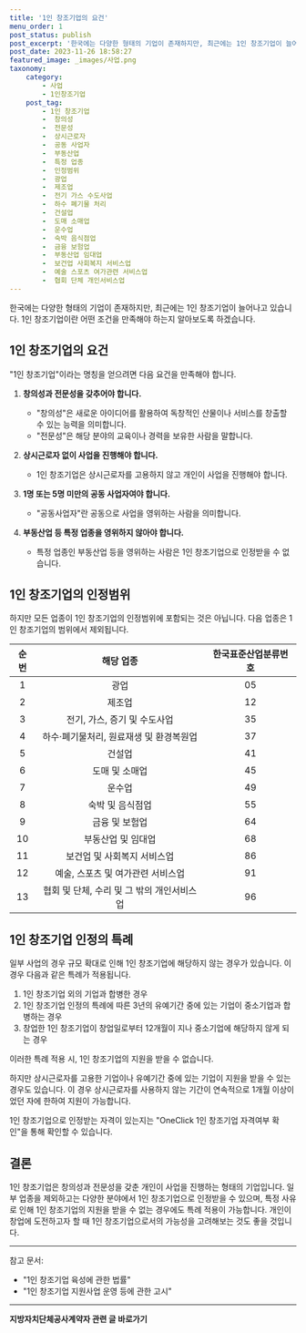 ```yaml
---
title: '1인 창조기업의 요건'
menu_order: 1
post_status: publish
post_excerpt: '한국에는 다양한 형태의 기업이 존재하지만, 최근에는 1인 창조기업이 늘어나고 있습니다. 1인 창조기업이란 어떤 조건을 만족해야 하는지 알아보도록 하겠습니다.'
post_date: 2023-11-26 18:58:27
featured_image: _images/사업.png
taxonomy:
    category:
        - 사업
        - 1인창조기업
    post_tag:
        - 1인 창조기업
        -  창의성
        -  전문성
        -  상시근로자
        -  공동 사업자
        -  부동산업
        -  특정 업종
        -  인정범위
        -  광업
        -  제조업
        -  전기 가스 수도사업
        -  하수 폐기물 처리
        -  건설업
        -  도매 소매업
        -  운수업
        -  숙박 음식점업
        -  금융 보험업
        -  부동산업 임대업
        -  보건업 사회복지 서비스업
        -  예술 스포츠 여가관련 서비스업
        -  협회 단체 개인서비스업
---
```



한국에는 다양한 형태의 기업이 존재하지만, 최근에는 1인 창조기업이 늘어나고 있습니다. 1인 창조기업이란 어떤 조건을 만족해야 하는지 알아보도록 하겠습니다.

## 1인 창조기업의 요건

"1인 창조기업"이라는 명칭을 얻으려면 다음 요건을 만족해야 합니다.

1. **창의성과 전문성을 갖추어야 합니다.**
   - "창의성"은 새로운 아이디어를 활용하여 독창적인 산물이나 서비스를 창출할 수 있는 능력을 의미합니다.
   - "전문성"은 해당 분야의 교육이나 경력을 보유한 사람을 말합니다.

2. **상시근로자 없이 사업을 진행해야 합니다.**
   - 1인 창조기업은 상시근로자를 고용하지 않고 개인이 사업을 진행해야 합니다.

3. **1명 또는 5명 미만의 공동 사업자여야 합니다.**
   - "공동사업자"란 공동으로 사업을 영위하는 사람을 의미합니다.

4. **부동산업 등 특정 업종을 영위하지 않아야 합니다.**
   - 특정 업종인 부동산업 등을 영위하는 사람은 1인 창조기업으로 인정받을 수 없습니다.

## 1인 창조기업의 인정범위

하지만 모든 업종이 1인 창조기업의 인정범위에 포함되는 것은 아닙니다. 다음 업종은 1인 창조기업의 범위에서 제외됩니다.

| 순번 |     해당 업종      | 한국표준산업분류번호 |
|:----:|:-----------------:|:----------------:|
|   1  |        광업       |        05        |
|   2  |      제조업       |        12        |
|   3  | 전기, 가스, 증기 및 수도사업 |        35        |
|   4  | 하수·폐기물처리, 원료재생 및 환경복원업 |        37        |
|   5  |      건설업       |        41        |
|   6  |   도매 및 소매업   |        45        |
|   7  |       운수업      |        49        |
|   8  |  숙박 및 음식점업 |        55        |
|   9  |  금융 및 보험업   |        64        |
|  10  | 부동산업 및 임대업 |        68        |
|  11  | 보건업 및 사회복지 서비스업 |        86        |
|  12  | 예술, 스포츠 및 여가관련 서비스업 |        91        |
|  13  |   협회 및 단체, 수리 및 그 밖의 개인서비스업 |        96        |

## 1인 창조기업 인정의 특례

일부 사업의 경우 규모 확대로 인해 1인 창조기업에 해당하지 않는 경우가 있습니다. 이 경우 다음과 같은 특례가 적용됩니다.

1. 1인 창조기업 외의 기업과 합병한 경우
2. 1인 창조기업 인정의 특례에 따른 3년의 유예기간 중에 있는 기업이 중소기업과 합병하는 경우
3. 창업한 1인 창조기업이 창업일로부터 12개월이 지나 중소기업에 해당하지 않게 되는 경우

이러한 특례 적용 시, 1인 창조기업의 지원을 받을 수 없습니다.

하지만 상시근로자를 고용한 기업이나 유예기간 중에 있는 기업이 지원을 받을 수 있는 경우도 있습니다. 이 경우 상시근로자를 사용하지 않는 기간이 연속적으로 1개월 이상이었던 자에 한하여 지원이 가능합니다.

1인 창조기업으로 인정받는 자격이 있는지는 "OneClick 1인 창조기업 자격여부 확인"을 통해 확인할 수 있습니다.

## 결론

1인 창조기업은 창의성과 전문성을 갖춘 개인이 사업을 진행하는 형태의 기업입니다. 일부 업종을 제외하고는 다양한 분야에서 1인 창조기업으로 인정받을 수 있으며, 특정 사유로 인해 1인 창조기업의 지원을 받을 수 없는 경우에도 특례 적용이 가능합니다. 개인이 창업에 도전하고자 할 때 1인 창조기업으로서의 가능성을 고려해보는 것도 좋을 것입니다.

----
참고 문서:
- "1인 창조기업 육성에 관한 법률"
- "1인 창조기업 지원사업 운영 등에 관한 고시"
<!-- wp:separator -->
<hr class="wp-block-separator has-alpha-channel-opacity"/>
<!-- /wp:separator -->

<!-- wp:group {"backgroundColor":"base","layout":{"type":"constrained"}} -->
<div class="wp-block-group has-base-background-color has-background"><!-- wp:paragraph {"align":"center","fontSize":"medium"} -->
<p class="has-text-align-center has-large-font-size"><strong>지방자치단체공사계약자 관련 글 바로가기</strong></p>
<!-- /wp:paragraph -->


<!-- wp:latest-posts
{"categories":[{"id":7140,"count":19,"description":"","link":"https://uknowlaw.com/category/%ec%a7%80%eb%b0%a9%ec%9e%90%ec%b9%98%eb%8b%a8%ec%b2%b4%ea%b3%b5%ec%82%ac%ea%b3%84%ec%95%bd%ec%9e%90/","name":"지방자치단체공사계약자","slug":"지방자치단체공사계약자","taxonomy":"category","parent":0,"meta":[],"_links":{"self":[{"href":"https://uknowlaw.com/wp-json/wp/v2/categories/7140"}],"collection":[{"href":"https://uknowlaw.com/wp-json/wp/v2/categories"}],"about":[{"href":"https://uknowlaw.com/wp-json/wp/v2/taxonomies/category"}],"wp:post_type":[{"href":"https://uknowlaw.com/wp-json/wp/v2/posts?categories=7140"}],"curies":[{"name":"wp","href":"https://api.w.org/{rel}","templated":true}]}}],"postsToShow":100,"excerptLength":28,"postLayout":"grid","columns":2,"featuredImageAlign":"left","featuredImageSizeSlug":"large","fontSize":"small"} /--></div>
<!-- /wp:group -->